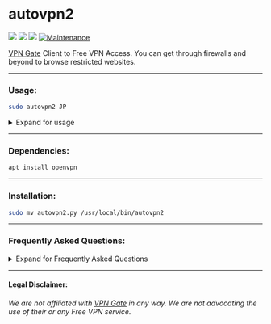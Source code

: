 # autovpn2
![](https://img.shields.io/badge/autovpn2-python_2.7-blue.svg?style=flat-square) ![](https://img.shields.io/badge/dependencies-openvpn-orange.svg?style=flat-square)  [![](https://img.shields.io/badge/License-WTFPL%202.0-lightgrey.svg?style=flat-square)](http://www.wtfpl.net/) [![Maintenance](https://img.shields.io/badge/Maintained%3F-yes-green.svg?style=flat-square)](https://github.com/ruped24/autovpn2/graphs/commit-activity)

[VPN Gate](https://www.vpngate.net/en/) Client to Free VPN Access. You can get through firewalls and beyond to browse restricted websites. 

---

### Usage:

```bash
sudo autovpn2 JP
```

<details><summary>Expand for usage</summary>
<br>

**How to connect to a VPN Gate server:** 

<details><summary>Expand for VPN Gate Servers List</summary>
<br>
  
[► **vpngate-x86_64.AppImage**](https://github.com/ruped24/autovpn2/releases/tag/v1.0)
  
<details><summary>Expand for Connectable countries</summary>
<br>


Execute ` ./vpngate-x86_64.AppImage` to get an updated list of connectable countries.

```
[?] Fetching vpngate servers
[+] Parsing servers response

            Connectable countries

    JP) Japan                    KR) Korea Republic of    
    TH) Thailand                 TW) Taiwan               
    US) United States            VN) Viet Nam
```

</details>

[► **VPN Gate Servers List**](https://www.vpngate.net/en/)

</details>

_E.g._ Korea Republic (**KR** [:kr:](https://en.wikipedia.org/wiki/South_Korea))

To **start** the VPN: _E.g._ ` sudo autovpn2 KR`

To **stop** the VPN: Press <kbd>CTRL + c</kbd> 

The _autovpn2_ script will ask if you want to try another VPN.

If you want to retry another VPN, then press <kbd>y</kbd>, if you want to quit, press <kbd>n</kbd>

***

<details><summary>Expand for ISO 3166 country codes</summary>
<br>
<table>
<thead>
<tr>
<th align="left"><strong>Country</strong>    </th>
<th><strong>Code</strong></th>
</tr>
</thead>
<tbody>
<tr>
<td align="left"> ASCENSION ISLAND  </td>
<td>ac</td>
</tr>
<tr>
<td align="left">AFGHANISTAN    </td>
<td>af</td>
</tr>
<tr>
<td align="left">ALAND  </td>
<td>ax</td>
</tr>
<tr>
<td align="left">ALBANIA    </td>
<td>al</td>
</tr>
<tr>
<td align="left">ALGERIA    </td>
<td>dz</td>
</tr>
<tr>
<td align="left">ANDORRA    </td>
<td>ad</td>
</tr>
<tr>
<td align="left">ANGOLA </td>
<td>ao</td>
</tr>
<tr>
<td align="left">ANGUILLA   </td>
<td>ai</td>
</tr>
<tr>
<td align="left">ANTARCTICA </td>
<td>aq</td>
</tr>
<tr>
<td align="left">ANTIGUA AND BARBUDA    </td>
<td>ag</td>
</tr>
<tr>
<td align="left">ARGENTINA REPUBLIC </td>
<td>ar</td>
</tr>
<tr>
<td align="left">ARMENIA    </td>
<td>am</td>
</tr>
<tr>
<td align="left">ARUBA  </td>
<td>aw</td>
</tr>
<tr>
<td align="left">AUSTRALIA  </td>
<td>au</td>
</tr>
<tr>
<td align="left">AUSTRIA    </td>
<td>at</td>
</tr>
<tr>
<td align="left">AZERBAIJAN </td>
<td>az</td>
</tr>
<tr>
<td align="left">BAHAMAS    </td>
<td>bs</td>
</tr>
<tr>
<td align="left">BAHRAIN    </td>
<td>bh</td>
</tr>
<tr>
<td align="left">BANGLADESH </td>
<td>bd</td>
</tr>
<tr>
<td align="left">BARBADOS   </td>
<td>bb</td>
</tr>
<tr>
<td align="left">BELARUS    </td>
<td>by</td>
</tr>
<tr>
<td align="left">BELGIUM    </td>
<td>be</td>
</tr>
<tr>
<td align="left">BELIZE </td>
<td>bz</td>
</tr>
<tr>
<td align="left">BENIN  </td>
<td>bj</td>
</tr>
<tr>
<td align="left">BERMUDA    </td>
<td>bm</td>
</tr>
<tr>
<td align="left">BHUTAN </td>
<td>bt</td>
</tr>
<tr>
<td align="left">BOLIVIA    </td>
<td>bo</td>
</tr>
<tr>
<td align="left">BOSNIA AND HERZEGOVINA </td>
<td>ba</td>
</tr>
<tr>
<td align="left">BOTSWANA   </td>
<td>bw</td>
</tr>
<tr>
<td align="left">BOUVET ISLAND  </td>
<td>bv</td>
</tr>
<tr>
<td align="left">BRAZIL </td>
<td>br</td>
</tr>
<tr>
<td align="left">BRITISH INDIAN OCEAN TERR  </td>
<td>io</td>
</tr>
<tr>
<td align="left">BRITISH VIRGIN ISLANDS </td>
<td>vg</td>
</tr>
<tr>
<td align="left">BRUNEI DARUSSALAM  </td>
<td>bn</td>
</tr>
<tr>
<td align="left">BULGARIA   </td>
<td>bg</td>
</tr>
<tr>
<td align="left">BURKINA FASO   </td>
<td>bf</td>
</tr>
<tr>
<td align="left">BURUNDI    </td>
<td>bi</td>
</tr>
<tr>
<td align="left">CAMBODIA   </td>
<td>kh</td>
</tr>
<tr>
<td align="left">CAMEROON   </td>
<td>cm</td>
</tr>
<tr>
<td align="left">CANADA </td>
<td>ca</td>
</tr>
<tr>
<td align="left">CAPE VERDE </td>
<td>cv</td>
</tr>
<tr>
<td align="left">CAYMAN ISLANDS </td>
<td>ky</td>
</tr>
<tr>
<td align="left">CENTRAL AFRICAN REPUBLIC   </td>
<td>cf</td>
</tr>
<tr>
<td align="left">CHAD   </td>
<td>td</td>
</tr>
<tr>
<td align="left">CHILE  </td>
<td>cl</td>
</tr>
<tr>
<td align="left">PEOPLE’S REPUBLIC OF CHINA   </td>
<td>cn</td>
</tr>
<tr>
<td align="left">CHRISTMAS ISLANDS  </td>
<td>cx</td>
</tr>
<tr>
<td align="left">COCOS ISLANDS  </td>
<td>cc</td>
</tr>
<tr>
<td align="left">COLOMBIA   </td>
<td>co</td>
</tr>
<tr>
<td align="left">COMORAS    </td>
<td>km</td>
</tr>
<tr>
<td align="left">CONGO  </td>
<td>cg</td>
</tr>
<tr>
<td align="left">CONGO (DEMOCRATIC REPUBLIC)    </td>
<td>cd</td>
</tr>
<tr>
<td align="left">COOK ISLANDS   </td>
<td>ck</td>
</tr>
<tr>
<td align="left">COSTA RICA </td>
<td>cr</td>
</tr>
<tr>
<td align="left">COTE D IVOIRE  </td>
<td>ci</td>
</tr>
<tr>
<td align="left">CROATIA    </td>
<td>hr</td>
</tr>
<tr>
<td align="left">CUBA   </td>
<td>cu</td>
</tr>
<tr>
<td align="left">CYPRUS </td>
<td>cy</td>
</tr>
<tr>
<td align="left">CZECH REPUBLIC </td>
<td>cz</td>
</tr>
<tr>
<td align="left">DENMARK    </td>
<td>dk</td>
</tr>
<tr>
<td align="left">DJIBOUTI   </td>
<td>dj</td>
</tr>
<tr>
<td align="left">DOMINICA   </td>
<td>dm</td>
</tr>
<tr>
<td align="left">DOMINICAN REPUBLIC </td>
<td>do</td>
</tr>
<tr>
<td align="left">EAST TIMOR </td>
<td>tp</td>
</tr>
<tr>
<td align="left">ECUADOR    </td>
<td>ec</td>
</tr>
<tr>
<td align="left">EGYPT  </td>
<td>eg</td>
</tr>
<tr>
<td align="left">EL SALVADOR    </td>
<td>sv</td>
</tr>
<tr>
<td align="left">EQUATORIAL GUINEA  </td>
<td>gq</td>
</tr>
<tr>
<td align="left">ESTONIA    </td>
<td>ee</td>
</tr>
<tr>
<td align="left">ETHIOPIA   </td>
<td>et</td>
</tr>
<tr>
<td align="left">FALKLAND ISLANDS   </td>
<td>fk</td>
</tr>
<tr>
<td align="left">FAROE ISLANDS  </td>
<td>fo</td>
</tr>
<tr>
<td align="left">FIJI   </td>
<td>fj</td>
</tr>
<tr>
<td align="left">FINLAND    </td>
<td>fi</td>
</tr>
<tr>
<td align="left">FRANCE </td>
<td>fr</td>
</tr>
<tr>
<td align="left">FRANCE METROPOLITAN    </td>
<td>fx</td>
</tr>
<tr>
<td align="left">FRENCH GUIANA  </td>
<td>gf</td>
</tr>
<tr>
<td align="left">FRENCH POLYNESIA   </td>
<td>pf</td>
</tr>
<tr>
<td align="left">FRENCH SOUTHERN TERRITORIES    </td>
<td>tf</td>
</tr>
<tr>
<td align="left">GABON  </td>
<td>ga</td>
</tr>
<tr>
<td align="left">GAMBIA </td>
<td>gm</td>
</tr>
<tr>
<td align="left">GEORGIA    </td>
<td>ge</td>
</tr>
<tr>
<td align="left">GERMANY    </td>
<td>de</td>
</tr>
<tr>
<td align="left">GHANA  </td>
<td>gh</td>
</tr>
<tr>
<td align="left">GIBRALTER  </td>
<td>gi</td>
</tr>
<tr>
<td align="left">GREECE </td>
<td>gr</td>
</tr>
<tr>
<td align="left">GREENLAND  </td>
<td>gl</td>
</tr>
<tr>
<td align="left">GRENADA    </td>
<td>gd</td>
</tr>
<tr>
<td align="left">GUADELOUPE </td>
<td>gp</td>
</tr>
<tr>
<td align="left">GUAM   </td>
<td>gu</td>
</tr>
<tr>
<td align="left">GUATEMALA  </td>
<td>gt</td>
</tr>
<tr>
<td align="left">GUINEA </td>
<td>gn</td>
</tr>
<tr>
<td align="left">GUINEA-BISSAU  </td>
<td>gw</td>
</tr>
<tr>
<td align="left">GUYANA </td>
<td>gy</td>
</tr>
<tr>
<td align="left">HAITI  </td>
<td>ht</td>
</tr>
<tr>
<td align="left">HEARD &amp; MCDONALD ISLAND    </td>
<td>hm</td>
</tr>
<tr>
<td align="left">HONDURAS   </td>
<td>hn</td>
</tr>
<tr>
<td align="left">HONG KONG  </td>
<td>hk</td>
</tr>
<tr>
<td align="left">HUNGARY    </td>
<td>hu</td>
</tr>
<tr>
<td align="left">ICELAND    </td>
<td>is</td>
</tr>
<tr>
<td align="left">INDIA  </td>
<td>in</td>
</tr>
<tr>
<td align="left">INDONESIA  </td>
<td>id</td>
</tr>
<tr>
<td align="left">IRAN, ISLAMIC REPUBLIC OF  </td>
<td>ir</td>
</tr>
<tr>
<td align="left">IRAQ   </td>
<td>iq</td>
</tr>
<tr>
<td align="left">IRELAND    </td>
<td>ie</td>
</tr>
<tr>
<td align="left">ISLE OF MAN    </td>
<td>im</td>
</tr>
<tr>
<td align="left">ISRAEL </td>
<td>il</td>
</tr>
<tr>
<td align="left">ITALY  </td>
<td>it</td>
</tr>
<tr>
<td align="left">JAMAICA    </td>
<td>jm</td>
</tr>
<tr>
<td align="left">JAPAN  </td>
<td>jp</td>
</tr>
<tr>
<td align="left">JORDAN </td>
<td>jo</td>
</tr>
<tr>
<td align="left">KAZAKHSTAN </td>
<td>kz</td>
</tr>
<tr>
<td align="left">KENYA  </td>
<td>ke</td>
</tr>
<tr>
<td align="left">KIRIBATI   </td>
<td>ki</td>
</tr>
<tr>
<td align="left">KOREA, DEM. PEOPLES REP OF </td>
<td>kp</td>
</tr>
<tr>
<td align="left">KOREA, REPUBLIC OF </td>
<td>kr</td>
</tr>
<tr>
<td align="left">KUWAIT </td>
<td>kw</td>
</tr>
<tr>
<td align="left">KYRGYZSTAN </td>
<td>kg</td>
</tr>
<tr>
<td align="left">LAO PEOPLE’S DEM. REPUBLIC   </td>
<td>la</td>
</tr>
<tr>
<td align="left">LATVIA </td>
<td>lv</td>
</tr>
<tr>
<td align="left">LEBANON    </td>
<td>lb</td>
</tr>
<tr>
<td align="left">LESOTHO    </td>
<td>ls</td>
</tr>
<tr>
<td align="left">LIBERIA    </td>
<td>lr</td>
</tr>
<tr>
<td align="left">LIBYAN ARAB JAMAHIRIYA </td>
<td>ly</td>
</tr>
<tr>
<td align="left">LIECHTENSTEIN  </td>
<td>li</td>
</tr>
<tr>
<td align="left">LITHUANIA  </td>
<td>lt</td>
</tr>
<tr>
<td align="left">LUXEMBOURG </td>
<td>lu</td>
</tr>
<tr>
<td align="left">MACAO  </td>
<td>mo</td>
</tr>
<tr>
<td align="left">MACEDONIA  </td>
<td>mk</td>
</tr>
<tr>
<td align="left">MADAGASCAR </td>
<td>mg</td>
</tr>
<tr>
<td align="left">MALAWI </td>
<td>mw</td>
</tr>
<tr>
<td align="left">MALAYSIA   </td>
<td>my</td>
</tr>
<tr>
<td align="left">MALDIVES   </td>
<td>mv</td>
</tr>
<tr>
<td align="left">MALI   </td>
<td>ml</td>
</tr>
<tr>
<td align="left">MALTA  </td>
<td>mt</td>
</tr>
<tr>
<td align="left">MARSHALL ISLANDS   </td>
<td>mh</td>
</tr>
<tr>
<td align="left">MARTINIQUE </td>
<td>mq</td>
</tr>
<tr>
<td align="left">MAURITANIA </td>
<td>mr</td>
</tr>
<tr>
<td align="left">MAURITIUS  </td>
<td>mu</td>
</tr>
<tr>
<td align="left">MAYOTTE    </td>
<td>yt</td>
</tr>
<tr>
<td align="left">MEXICO </td>
<td>mx</td>
</tr>
<tr>
<td align="left">MICRONESIA </td>
<td>fm</td>
</tr>
<tr>
<td align="left">MOLDAVA REPUBLIC OF    </td>
<td>md</td>
</tr>
<tr>
<td align="left">MONACO </td>
<td>mc</td>
</tr>
<tr>
<td align="left">MONGOLIA   </td>
<td>mn</td>
</tr>
<tr>
<td align="left">MONTENEGRO </td>
<td>me</td>
</tr>
<tr>
<td align="left">MONTSERRAT </td>
<td>ms</td>
</tr>
<tr>
<td align="left">MOROCCO    </td>
<td>ma</td>
</tr>
<tr>
<td align="left">MOZAMBIQUE </td>
<td>mz</td>
</tr>
<tr>
<td align="left">MYANMAR    </td>
<td>mm</td>
</tr>
<tr>
<td align="left">NAMIBIA    </td>
<td>na</td>
</tr>
<tr>
<td align="left">NAURU  </td>
<td>nr</td>
</tr>
<tr>
<td align="left">NEPAL  </td>
<td>np</td>
</tr>
<tr>
<td align="left">NETHERLANDS ANTILLES   </td>
<td>an</td>
</tr>
<tr>
<td align="left">NETHERLANDS, THE   </td>
<td>nl</td>
</tr>
<tr>
<td align="left">NEW CALEDONIA  </td>
<td>nc</td>
</tr>
<tr>
<td align="left">NEW ZEALAND    </td>
<td>nz</td>
</tr>
<tr>
<td align="left">NICARAGUA  </td>
<td>ni</td>
</tr>
<tr>
<td align="left">NIGER  </td>
<td>ne</td>
</tr>
<tr>
<td align="left">NIGERIA    </td>
<td>ng</td>
</tr>
<tr>
<td align="left">NIUE   </td>
<td>nu</td>
</tr>
<tr>
<td align="left">NORFOLK ISLAND </td>
<td>nf</td>
</tr>
<tr>
<td align="left">NORTHERN MARIANA ISLANDS   </td>
<td>mp</td>
</tr>
<tr>
<td align="left">NORWAY </td>
<td>no</td>
</tr>
<tr>
<td align="left">OMAN   </td>
<td>om</td>
</tr>
<tr>
<td align="left">PAKISTAN   </td>
<td>pk</td>
</tr>
<tr>
<td align="left">PALAU  </td>
<td>pw</td>
</tr>
<tr>
<td align="left">PALESTINE  </td>
<td>ps</td>
</tr>
<tr>
<td align="left">PANAMA </td>
<td>pa</td>
</tr>
<tr>
<td align="left">PAPUA NEW GUINEA   </td>
<td>pg</td>
</tr>
<tr>
<td align="left">PARAGUAY   </td>
<td>py</td>
</tr>
<tr>
<td align="left">PERU   </td>
<td>pe</td>
</tr>
<tr>
<td align="left">PHILIPPINES (REPUBLIC OF THE)  </td>
<td>ph</td>
</tr>
<tr>
<td align="left">PITCAIRN   </td>
<td>pn</td>
</tr>
<tr>
<td align="left">POLAND </td>
<td>pl</td>
</tr>
<tr>
<td align="left">PORTUGAL   </td>
<td>pt</td>
</tr>
<tr>
<td align="left">PUERTO RICO    </td>
<td>pr</td>
</tr>
<tr>
<td align="left">QATAR  </td>
<td>qa</td>
</tr>
<tr>
<td align="left">REUNION    </td>
<td>re</td>
</tr>
<tr>
<td align="left">ROMANIA    </td>
<td>ro</td>
</tr>
<tr>
<td align="left">RUSSIAN FEDERATION </td>
<td>ru</td>
</tr>
<tr>
<td align="left">RWANDA </td>
<td>rw</td>
</tr>
<tr>
<td align="left">SAMOA  </td>
<td>ws</td>
</tr>
<tr>
<td align="left">SAN MARINO </td>
<td>sm</td>
</tr>
<tr>
<td align="left">SAO TOME/PRINCIPE  </td>
<td>st</td>
</tr>
<tr>
<td align="left">SAUDI ARABIA   </td>
<td>sa</td>
</tr>
<tr>
<td align="left">SCOTLAND   </td>
<td>uk</td>
</tr>
<tr>
<td align="left">SENEGAL    </td>
<td>sn</td>
</tr>
<tr>
<td align="left">SERBIA </td>
<td>rs</td>
</tr>
<tr>
<td align="left">SEYCHELLES </td>
<td>sc</td>
</tr>
<tr>
<td align="left">SIERRA LEONE   </td>
<td>sl</td>
</tr>
<tr>
<td align="left">SINGAPORE  </td>
<td>sg</td>
</tr>
<tr>
<td align="left">SLOVAKIA   </td>
<td>sk</td>
</tr>
<tr>
<td align="left">SLOVENIA   </td>
<td>si</td>
</tr>
<tr>
<td align="left">SOLOMON ISLANDS    </td>
<td>sb</td>
</tr>
<tr>
<td align="left">SOMALIA    </td>
<td>so</td>
</tr>
<tr>
<td align="left">SOMOA,GILBERT,ELLICE ISLANDS   </td>
<td>as</td>
</tr>
<tr>
<td align="left">SOUTH AFRICA   </td>
<td>za</td>
</tr>
<tr>
<td align="left">SOUTH GEORGIA, SOUTH SANDWICH ISLANDS  </td>
<td>gs</td>
</tr>
<tr>
<td align="left">SOVIET UNION   </td>
<td>su</td>
</tr>
<tr>
<td align="left">SPAIN  </td>
<td>es</td>
</tr>
<tr>
<td align="left">SRI LANKA  </td>
<td>lk</td>
</tr>
<tr>
<td align="left">ST. HELENA </td>
<td>sh</td>
</tr>
<tr>
<td align="left">ST. KITTS AND NEVIS    </td>
<td>kn</td>
</tr>
<tr>
<td align="left">ST. LUCIA  </td>
<td>lc</td>
</tr>
<tr>
<td align="left">ST. PIERRE AND MIQUELON    </td>
<td>pm</td>
</tr>
<tr>
<td align="left">ST. VINCENT &amp; THE GRENADINES   </td>
<td>vc</td>
</tr>
<tr>
<td align="left">SUDAN  </td>
<td>sd</td>
</tr>
<tr>
<td align="left">SURINAME   </td>
<td>sr</td>
</tr>
<tr>
<td align="left">SVALBARD AND JAN MAYEN </td>
<td>sj</td>
</tr>
<tr>
<td align="left">SWAZILAND  </td>
<td>sz</td>
</tr>
<tr>
<td align="left">SWEDEN </td>
<td>se</td>
</tr>
<tr>
<td align="left">SWITZERLAND    </td>
<td>ch</td>
</tr>
<tr>
<td align="left">SYRIAN ARAB REPUBLIC   </td>
<td>sy</td>
</tr>
<tr>
<td align="left">TAIWAN </td>
<td>tw</td>
</tr>
<tr>
<td align="left">TAJIKISTAN </td>
<td>tj</td>
</tr>
<tr>
<td align="left">TANZANIA, UNITED REPUBLIC OF   </td>
<td>tz</td>
</tr>
<tr>
<td align="left">THAILAND   </td>
<td>th</td>
</tr>
<tr>
<td align="left">TOGO   </td>
<td>tg</td>
</tr>
<tr>
<td align="left">TOKELAU    </td>
<td>tk</td>
</tr>
<tr>
<td align="left">TONGA  </td>
<td>to</td>
</tr>
<tr>
<td align="left">TRINIDAD AND TOBAGO    </td>
<td>tt</td>
</tr>
<tr>
<td align="left">TUNISIA    </td>
<td>tn</td>
</tr>
<tr>
<td align="left">TURKEY </td>
<td>tr</td>
</tr>
<tr>
<td align="left">TURKMENISTAN   </td>
<td>tm</td>
</tr>
<tr>
<td align="left">TURKS AND CALCOS ISLANDS   </td>
<td>tc</td>
</tr>
<tr>
<td align="left">TUVALU </td>
<td>tv</td>
</tr>
<tr>
<td align="left">UGANDA </td>
<td>ug</td>
</tr>
<tr>
<td align="left">UKRAINE    </td>
<td>ua</td>
</tr>
<tr>
<td align="left">UNITED ARAB EMIRATES   </td>
<td>ae</td>
</tr>
<tr>
<td align="left">UNITED KINGDOM (no new registrations)  </td>
<td>gb</td>
</tr>
<tr>
<td align="left">UNITED KINGDOM </td>
<td>uk</td>
</tr>
<tr>
<td align="left">UNITED STATES  </td>
<td>us</td>
</tr>
<tr>
<td align="left">UNITED STATES MINOR OUTL.IS.   </td>
<td>um</td>
</tr>
<tr>
<td align="left">URUGUAY    </td>
<td>uy</td>
</tr>
<tr>
<td align="left">UZBEKISTAN </td>
<td>uz</td>
</tr>
<tr>
<td align="left">VANUATU    </td>
<td>vu</td>
</tr>
<tr>
<td align="left">VATICAN CITY STATE </td>
<td>va</td>
</tr>
<tr>
<td align="left">VENEZUELA  </td>
<td>ve</td>
</tr>
<tr>
<td align="left">VIET NAM   </td>
<td>vn</td>
</tr>
<tr>
<td align="left">VIRGIN ISLANDS (USA)   </td>
<td>vi</td>
</tr>
<tr>
<td align="left">WALLIS AND FUTUNA ISLANDS  </td>
<td>wf</td>
</tr>
<tr>
<td align="left">WESTERN SAHARA </td>
<td>eh</td>
</tr>
<tr>
<td align="left">YEMEN  </td>
<td>ye</td>
</tr>
<tr>
<td align="left">ZAMBIA </td>
<td>zm</td>
</tr>
<tr>
<td align="left">ZIMBABWE   </td>
<td>zw</td>
</tr>
</tbody>
</table>

</div>

</details>

***

<details><summary>Expand for screenshot, demo and test</summary>
<br>
  
[▹ Check My IPx](https://ipx.ac/)

[▹ Anonymity check](http://proxydb.net/anon)

[▹ What is my proxy](http://www.whatismyproxy.com)

[▹ DNS leak test](https://dnsleaktest.com/)

:white_square_button: **|** [**Screenshot**](https://drive.google.com/file/d/10oEKydkW7YzZFK7VLOvAzz3HSzSIoED4/view?usp=sharing) **|** [**Demo**](https://drive.google.com/file/d/16VfJfKZqqR0RYzVxmPgfhGNKwsuYHVph/view?usp=sharing) **|**

</details>

</details>

---

### Dependencies:
```bash
apt install openvpn
```
---

### Installation:
```bash
sudo mv autovpn2.py /usr/local/bin/autovpn2
```
---

### Frequently Asked Questions:
<details><summary>Expand for Frequently Asked Questions</summary>

### FAQ:

> Why do I sometimes get **`[autovpn2] rewriting config file`** stuck in a loop when I use country code JP?
  
The parser got a bad or corrupt config file for said country from the servers CSV List.

Retry that country code later or just try another country code (**KR** [:kr:](https://en.wikipedia.org/wiki/South_Korea)).
  
You can also use the [vpngate-x86_64.AppImage](https://github.com/ruped24/autovpn2/releases/tag/v1.0) utility to fetch the list of connectable countries.
  
> The default USA (**US** [:us:](https://en.wikipedia.org/wiki/United_States)) servers seems to be slow to me, which country is the fastest?
 
In "my" seat-of-the-pants testing, Japan (**JP** [:jp:](https://en.wikipedia.org/wiki/Japan)) or Korea Republic (**KR** [:kr:](https://en.wikipedia.org/wiki/South_Korea)) servers seem to be "faster". 

> Can I change the default country code?

Yes, you can change the default [ISO 3166-2](https://en.wikipedia.org/wiki/ISO_3166-2) standard code in the script.

Change Line [21](https://github.com/ruped24/autovpn2/blob/80782a993fafc99a2b8eb67861f15bf654cef594/autovpn2.py#L21) and 
Line [45](https://github.com/ruped24/autovpn2/blob/80782a993fafc99a2b8eb67861f15bf654cef594/autovpn2.py#L45) to the country code (Uppercase) of your choice.

> How can I get a list of Connetable countries without goinng to [vpngate.net](https://www.vpngate.net/en/) website.
  
You can use the [vpngate-x86_64.AppImage](https://github.com/ruped24/autovpn2/releases/tag/v1.0) utility go fetch the connectable list of countries.
  
> How to fix my DNS leak?

Pick one of these free and public [DNS](https://www.lifewire.com/free-and-public-dns-servers-2626062) Servers.

> This is a technical question, WHY Python 2.7???! It's [EOL](https://www.python.org/dev/peps/pep-0373/#maintenance-releases) dude! :confused:

Haha, The truth is, I didn't want to fight (_choosing my battles_;) with [Python3](https://www.pythonconverter.com/)'s bytes to string conversions for this [_one-off_](http://www.wtfpl.net) script.

Personally, I compile my legacy Python 2.7 standalone scripts to a Linux ELF 64-bit LSB executable using [Nuitka](https://nuitka.net/doc/user-manual.html) and [appimagekit](https://appimage.org).
  
The created binary executes independent of a Python installation.

A [precompiled x86_64 autovpn2 binary](https://github.com/ruped24/autovpn2/releases/tag/v1.0) can be found under releases.

> What's with the name and the "2"?

I wrote this as a drop in replacement for the original [autovpn](https://en.kali.tools/?p=418) written in [Go](https://en.wikipedia.org/wiki/Go_(programming_language)), that's now in Github's [Digital Haven](https://github.com/adtac/autovpn).

The "2" is to not conflict with the original script if installed on said system. 

```diff
- Note: autovpn2 defaults to the US servers. The Japan or Korea (JP, KR) servers are preferred.
```

</details>

---

#### Legal Disclaimer:

###### We are not affiliated with [VPN Gate](https://www.vpngate.net/en/) in any way. We are not advocating the use of their or any Free VPN service.

